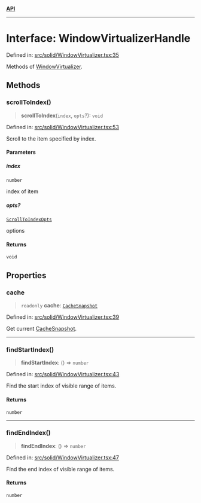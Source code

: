 [**API**](../../API.md)

***

# Interface: WindowVirtualizerHandle

Defined in: [src/solid/WindowVirtualizer.tsx:35](https://github.com/inokawa/virtua/blob/7faa1c9626ffccb8cf89f6e34847fc072e89e4cf/src/solid/WindowVirtualizer.tsx#L35)

Methods of [WindowVirtualizer](../functions/WindowVirtualizer.md).

## Methods

### scrollToIndex()

> **scrollToIndex**(`index`, `opts`?): `void`

Defined in: [src/solid/WindowVirtualizer.tsx:53](https://github.com/inokawa/virtua/blob/7faa1c9626ffccb8cf89f6e34847fc072e89e4cf/src/solid/WindowVirtualizer.tsx#L53)

Scroll to the item specified by index.

#### Parameters

##### index

`number`

index of item

##### opts?

[`ScrollToIndexOpts`](../../react/interfaces/ScrollToIndexOpts.md)

options

#### Returns

`void`

## Properties

### cache

> `readonly` **cache**: [`CacheSnapshot`](../../react/interfaces/CacheSnapshot.md)

Defined in: [src/solid/WindowVirtualizer.tsx:39](https://github.com/inokawa/virtua/blob/7faa1c9626ffccb8cf89f6e34847fc072e89e4cf/src/solid/WindowVirtualizer.tsx#L39)

Get current [CacheSnapshot](../../react/interfaces/CacheSnapshot.md).

***

### findStartIndex()

> **findStartIndex**: () => `number`

Defined in: [src/solid/WindowVirtualizer.tsx:43](https://github.com/inokawa/virtua/blob/7faa1c9626ffccb8cf89f6e34847fc072e89e4cf/src/solid/WindowVirtualizer.tsx#L43)

Find the start index of visible range of items.

#### Returns

`number`

***

### findEndIndex()

> **findEndIndex**: () => `number`

Defined in: [src/solid/WindowVirtualizer.tsx:47](https://github.com/inokawa/virtua/blob/7faa1c9626ffccb8cf89f6e34847fc072e89e4cf/src/solid/WindowVirtualizer.tsx#L47)

Find the end index of visible range of items.

#### Returns

`number`
